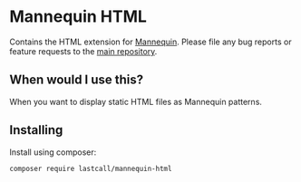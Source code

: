 Mannequin HTML
==============

Contains the HTML extension for [Mannequin](https://github.com/LastCallMedia/Mannequin). Please file any bug reports or feature requests to the [main repository](https://github.com/LastCallMedia/Mannequin).

When would I use this?
-----------------------
When you want to display static HTML files as Mannequin patterns.

Installing
----------
Install using composer:
```bash
composer require lastcall/mannequin-html
```